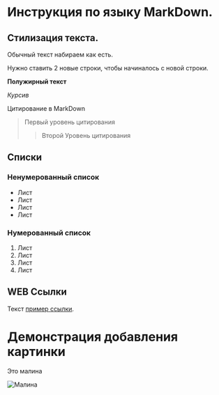 # Инструкция по языку MarkDown.

## Стилизация текста. 

Обычный текст набираем как есть. 

Нужно ставить 2 новые строки, чтобы начиналось с новой строки. 

**Полужирный текст**

*Курсив*

Цитирование в MarkDown
>Первый уровень цитирования
>>Второй Уровень цитирования

## Списки

### Ненумерованный список

* Лист
* Лист
* Лист
* Лист


### Нумерованный список
1. Лист
2. Лист
3. Лист
4. Лист


## WEB Ссылки
Текст [пример ссылки](http.example.com "Всплывающая подсказка").

# Демонстрация добавления картинки
Это малина 

![Малина](malina.jpg)